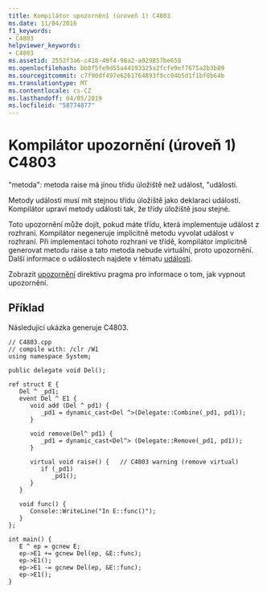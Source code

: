 ```yaml
---
title: Kompilátor upozornění (úroveň 1) C4803
ms.date: 11/04/2016
f1_keywords:
- C4803
helpviewer_keywords:
- C4803
ms.assetid: 2552f3a6-c418-49f4-98a2-a929857be658
ms.openlocfilehash: bb8f5fe9d55a44193325a2fcfe9ef7675a2b3b89
ms.sourcegitcommit: c7f90df497e6261764893f9cc04b5d1f1bf0b64b
ms.translationtype: MT
ms.contentlocale: cs-CZ
ms.lasthandoff: 04/05/2019
ms.locfileid: "58774877"
---
```

# <a name="compiler-warning-level-1-c4803"></a>Kompilátor upozornění (úroveň 1) C4803

"metoda": metoda raise má jinou třídu úložiště než událost, "události.

Metody událostí musí mít stejnou třídu úložiště jako deklaraci události. Kompilátor upraví metody události tak, že třídy úložiště jsou stejné.

Toto upozornění může dojít, pokud máte třídu, která implementuje událost z rozhraní. Kompilátor negeneruje implicitně metodu vyvolat událost v rozhraní. Při implementaci tohoto rozhraní ve třídě, kompilátor implicitně generovat metodu raise a tato metoda nebude virtuální, proto upozornění. Další informace o událostech najdete v tématu [události](../../extensions/event-cpp-component-extensions.md).

Zobrazit [upozornění](../../preprocessor/warning.md) direktivu pragma pro informace o tom, jak vypnout upozornění.

## <a name="example"></a>Příklad

Následující ukázka generuje C4803.

```
// C4803.cpp
// compile with: /clr /W1
using namespace System;

public delegate void Del();

ref struct E {
   Del ^ _pd1;
   event Del ^ E1 {
      void add (Del ^ pd1) {
         _pd1 = dynamic_cast<Del ^>(Delegate::Combine(_pd1, pd1));
      }

      void remove(Del^ pd1) {
         _pd1 = dynamic_cast<Del^> (Delegate::Remove(_pd1, pd1));
      }

      virtual void raise() {   // C4803 warning (remove virtual)
         if (_pd1)
            _pd1();
      }
   }

   void func() {
      Console::WriteLine("In E::func()");
   }
};

int main() {
   E ^ ep = gcnew E;
   ep->E1 += gcnew Del(ep, &E::func);
   ep->E1();
   ep->E1 -= gcnew Del(ep, &E::func);
   ep->E1();
}
```
